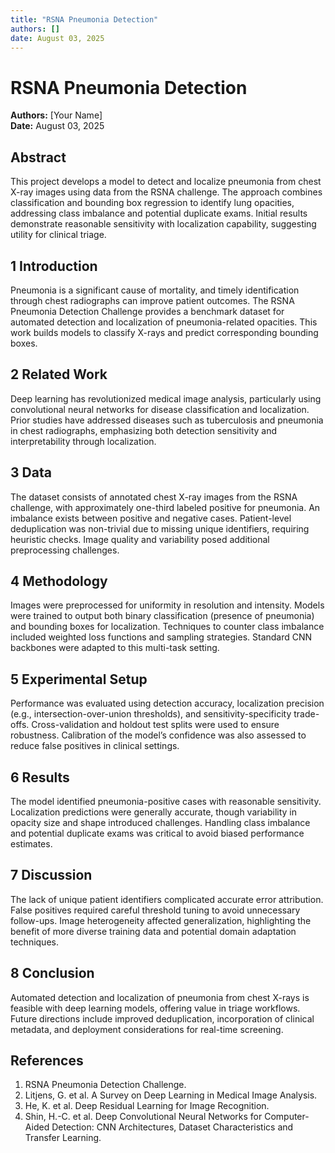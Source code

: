 ```yaml
---
title: "RSNA Pneumonia Detection"
authors: []
date: August 03, 2025
---
```


# RSNA Pneumonia Detection

**Authors:** [Your Name]  
**Date:** August 03, 2025

## Abstract

This project develops a model to detect and localize pneumonia from chest X-ray images using data from the RSNA challenge. The approach combines classification and bounding box regression to identify lung opacities, addressing class imbalance and potential duplicate exams. Initial results demonstrate reasonable sensitivity with localization capability, suggesting utility for clinical triage.

## 1 Introduction

Pneumonia is a significant cause of mortality, and timely identification through chest radiographs can improve patient outcomes. The RSNA Pneumonia Detection Challenge provides a benchmark dataset for automated detection and localization of pneumonia-related opacities. This work builds models to classify X-rays and predict corresponding bounding boxes.

## 2 Related Work

Deep learning has revolutionized medical image analysis, particularly using convolutional neural networks for disease classification and localization. Prior studies have addressed diseases such as tuberculosis and pneumonia in chest radiographs, emphasizing both detection sensitivity and interpretability through localization.

## 3 Data

The dataset consists of annotated chest X-ray images from the RSNA challenge, with approximately one-third labeled positive for pneumonia. An imbalance exists between positive and negative cases. Patient-level deduplication was non-trivial due to missing unique identifiers, requiring heuristic checks. Image quality and variability posed additional preprocessing challenges.

## 4 Methodology

Images were preprocessed for uniformity in resolution and intensity. Models were trained to output both binary classification (presence of pneumonia) and bounding boxes for localization. Techniques to counter class imbalance included weighted loss functions and sampling strategies. Standard CNN backbones were adapted to this multi-task setting.

## 5 Experimental Setup

Performance was evaluated using detection accuracy, localization precision (e.g., intersection-over-union thresholds), and sensitivity-specificity trade-offs. Cross-validation and holdout test splits were used to ensure robustness. Calibration of the model’s confidence was also assessed to reduce false positives in clinical settings.

## 6 Results

The model identified pneumonia-positive cases with reasonable sensitivity. Localization predictions were generally accurate, though variability in opacity size and shape introduced challenges. Handling class imbalance and potential duplicate exams was critical to avoid biased performance estimates.

## 7 Discussion

The lack of unique patient identifiers complicated accurate error attribution. False positives required careful threshold tuning to avoid unnecessary follow-ups. Image heterogeneity affected generalization, highlighting the benefit of more diverse training data and potential domain adaptation techniques.

## 8 Conclusion

Automated detection and localization of pneumonia from chest X-rays is feasible with deep learning models, offering value in triage workflows. Future directions include improved deduplication, incorporation of clinical metadata, and deployment considerations for real-time screening.

## References

1. RSNA Pneumonia Detection Challenge.  
2. Litjens, G. et al. A Survey on Deep Learning in Medical Image Analysis.  
3. He, K. et al. Deep Residual Learning for Image Recognition.  
4. Shin, H.-C. et al. Deep Convolutional Neural Networks for Computer-Aided Detection: CNN Architectures, Dataset Characteristics and Transfer Learning.  

